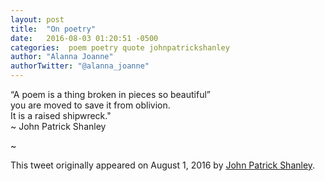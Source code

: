```yaml
---
layout: post
title:  "On poetry"
date:   2016-08-03 01:20:51 -0500
categories:  poem poetry quote johnpatrickshanley
author: "Alanna Joanne" 
authorTwitter: "@alanna_joanne"
---
```


<div class="poem">

<p>
“A poem is a thing broken in pieces so beautiful”   
<br>
you are moved to save it from oblivion.  
<br>
It is a raised shipwreck."
<br>
~ John Patrick Shanley
</p> 
</div>


<!--more-->

~

This tweet originally appeared on August 1, 2016 by [John Patrick Shanley](https://twitter.com/JohnJpshanley/status/760075457148620800).  

